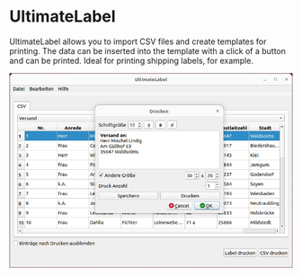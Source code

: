 # UltimateLabel
UltimateLabel allows you to import CSV files and create templates for printing. The data can be inserted into the template with a click of a button and can be printed. Ideal for printing shipping labels, for example.

![alt tag](/images/screenshot-1.png "Screenshot 1")